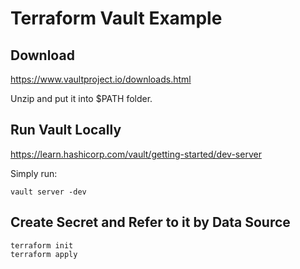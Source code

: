 # Terraform Vault Example

## Download

https://www.vaultproject.io/downloads.html

Unzip and put it into $PATH folder.

## Run Vault Locally

https://learn.hashicorp.com/vault/getting-started/dev-server

Simply run:

```
vault server -dev
```

## Create Secret and Refer to it by Data Source

```
terraform init
terraform apply
```

